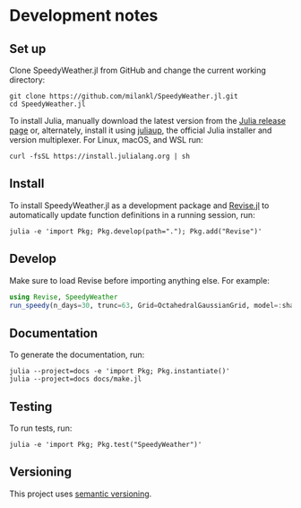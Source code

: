 # Development notes

## Set up

Clone SpeedyWeather.jl from GitHub and change the current working directory:

```
git clone https://github.com/milankl/SpeedyWeather.jl.git
cd SpeedyWeather.jl
```

To install Julia, manually download the latest version from the [Julia release page](https://julialang.org/downloads/) or, alternately, install it using [juliaup](https://github.com/JuliaLang/juliaup), the official Julia installer and version multiplexer. For Linux, macOS, and WSL run:

```
curl -fsSL https://install.julialang.org | sh
```


## Install

To install SpeedyWeather.jl as a development package and [Revise.jl](https://github.com/timholy/Revise.jl) to automatically update function definitions in a running session, run:

```
julia -e 'import Pkg; Pkg.develop(path="."); Pkg.add("Revise")'
```


## Develop

Make sure to load Revise before importing anything else. For example:

```julia
using Revise, SpeedyWeather
run_speedy(n_days=30, trunc=63, Grid=OctahedralGaussianGrid, model=:shallowwater, output=true)
```  

## Documentation

To generate the documentation, run:

```
julia --project=docs -e 'import Pkg; Pkg.instantiate()'
julia --project=docs docs/make.jl
```


## Testing

To run tests, run: 

```
julia -e 'import Pkg; Pkg.test("SpeedyWeather")'
```


## Versioning

This project uses [semantic versioning](https://semver.org/).
